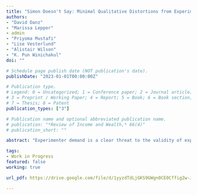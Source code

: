 ```yaml
---
title: "Simon Doesn't Say: Minimal Qualitative Distortions from Experimenter Demand"
authors:
- "David Danz"
- "Marissa Lepper"
- admin
- "Priyoma Mustafi"
- "Lise Vesterlund"
- "Alistair Wilson"
- "K. Pun Winichakul"
doi: ""

# Schedule page publish date (NOT publication's date).
publishDate: "2023-01-01T00:00:00Z"

# Publication type.
# Legend: 0 = Uncategorized; 1 = Conference paper; 2 = Journal article;
# 3 = Preprint / Working Paper; 4 = Report; 5 = Book; 6 = Book section;
# 7 = Thesis; 8 = Patent
publication_types: ["3"]

# Publication name and optional abbreviated publication name.
# publication: "*Review of Income and Wealth,* 66(4)"
# publication_short: ""

abstract: "Experimenter demand is a clear threat to the validity of experimental results. To understand the extent of this threat for lab studies, we apply the quantitative framework from deQuidt et. al 2018 to explore whether experimenter demand can generate flawed qualitative inference in experimental studies,  using four classic behavioral findings. In these four settings, we examine the extent to which demand can alter the nature of a comparative-static conclusion, a stronger test of the potential distortions resulting from experimenter demand. Starting with the laboratory population, we demonstrate that even in a stark environment with deliberate researcher attempts to manipulate participant behavior, quantitative effects are small, and experimenter demand effects are not large enough to impact the core qualitative inferences in our four experimental comparisons. This result is then extended to two commonly used online populations, Prolific and mTurk--which show larger quantitative demand effects, but again, not large enough to alter the qualitative conclusions."

tags:
- Work in Progress
featured: false
working: true

url_pdf: https://drive.google.com/file/d/1yyzdTdLjGKS9GWgn0CE0Cffig2w-J2JM/view

---
```

